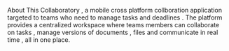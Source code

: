 About
This Collaboratory , a mobile cross platform collboration application targeted to teams who need to manage tasks and deadlines . The platform provides a centralized workspace where teams members can collaborate on tasks , manage versions of documents , files and communicate in real time , all in one place.
